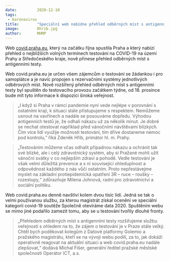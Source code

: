 ```yaml
---
date:         2020-12-10
tags:         
 - koronavirus
title:        "Speciální web nabídne přehled odběrných míst s antigenními testy v Praze"
image: 	      0hrib.jpg
author:       MHMP
---
```

 
Web [covid.praha.eu](https://covid.praha.eu/), který na začátku října spustila Praha a který nabízí přehled o nejbližších volných termínech testování na COVID-19 na území Prahy a Středočeského kraje, nově přinese přehled odběrných míst s antigenními testy.

Web covid.praha.eu je určen všem zájemcům o testování se žádankou i pro samoplátce a je navíc propojen s rezervačními systémy jednotlivých odběrových míst. Nově rozšířený přehled odběrných míst s antigenními testy byl spuštěn do testovacího provozu začátkem týdne, od 18. prosince bude mít tyto informace k dispozici široká veřejnost.

> „I když si Praha v rámci pandemie nyní vede nejlépe v porovnání s ostatními kraji, k situaci stále přistupujeme s respektem. Nemůžeme usnout na vavřínech a nadále se posouváme dopředu. Výhodou antigenních testů je, že odhalí nákazu už za několik minut. Je dobré se nechat otestovat například před vánočními návštěvami blízkých. Čím více lidí využije možnosti testování, tím dříve dostaneme nemoc pod kontrolu,” říká Zdeněk Hřib, primátor hl. m. Prahy.

> „Testováním můžeme včas odhalit případnou nákazu a ochránit tak své blízké, ale i celý zdravotnický systém, aby si Pražané mohli užít vánoční svátky v co nejlepším zdraví a pohodě. Vedle testování je však velmi důležitá prevence a s ní související ohleduplnost a odpovědnost každého z nás vůči ostatním. Proto nepřestávejme myslet na základní protiepidemická opatření 3R – ruce – roušky – rozestupy,“ zdůrazňuje Milena Johnová, radní pro zdravotnictví a sociální politiku.

Web covid.praha.eu denně navštíví kolem dvou tisíc lidí. Jedná se tak o velmi používanou službu, za kterou magistrát získal ocenění ve speciální kategorii covid-19 soutěže Společně otevíráme data 2020. Spuštěním webu se mimo jiné podařilo zamezit tomu, aby se u testování tvořily dlouhé fronty.

> „Přehledem odběrných míst s antigenními testy rozšiřujeme službu veřejnosti s ohledem na to, že zájem o testování je v Praze stále velký. Chtěl bych poděkovat kolegům z Datové platformy Golemio a pražského magistrátu, kteří se na vývoji webu podílí, za to, jak dokáží operativně reagovat na aktuální situaci a web covid.praha.eu nadále zlepšovat,“ dodává Michal Fišer, generální ředitel pražské městské společnosti Operátor ICT, a.s.
